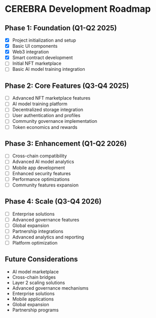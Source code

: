 # CEREBRA Development Roadmap

## Phase 1: Foundation (Q1-Q2 2025)
- [x] Project initialization and setup
- [x] Basic UI components
- [x] Web3 integration
- [x] Smart contract development
- [ ] Initial NFT marketplace
- [ ] Basic AI model training integration

## Phase 2: Core Features (Q3-Q4 2025)
- [ ] Advanced NFT marketplace features
- [ ] AI model training platform
- [ ] Decentralized storage integration
- [ ] User authentication and profiles
- [ ] Community governance implementation
- [ ] Token economics and rewards

## Phase 3: Enhancement (Q1-Q2 2026)
- [ ] Cross-chain compatibility
- [ ] Advanced AI model analytics
- [ ] Mobile app development
- [ ] Enhanced security features
- [ ] Performance optimizations
- [ ] Community features expansion

## Phase 4: Scale (Q3-Q4 2026)
- [ ] Enterprise solutions
- [ ] Advanced governance features
- [ ] Global expansion
- [ ] Partnership integrations
- [ ] Advanced analytics and reporting
- [ ] Platform optimization

## Future Considerations
- AI model marketplace
- Cross-chain bridges
- Layer 2 scaling solutions
- Advanced governance mechanisms
- Enterprise solutions
- Mobile applications
- Global expansion
- Partnership programs 